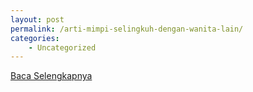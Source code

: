 ```yaml
---
layout: post
permalink: /arti-mimpi-selingkuh-dengan-wanita-lain/
categories:
    - Uncategorized
---
```


[Baca Selengkapnya](/07)